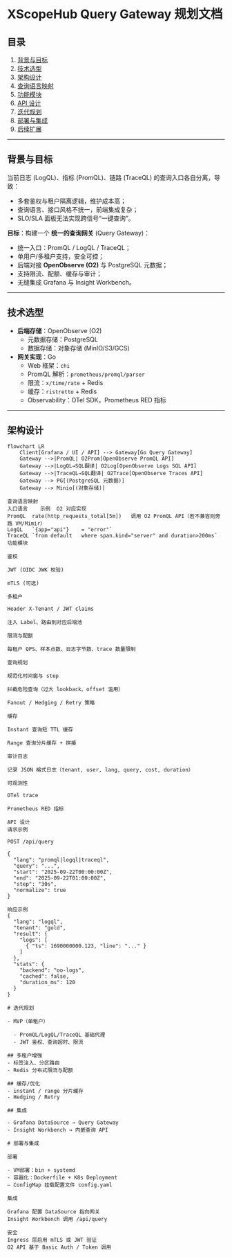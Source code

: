 # XScopeHub Query Gateway 规划文档

## 目录
1. [背景与目标](#背景与目标)
2. [技术选型](#技术选型)
3. [架构设计](#架构设计)
4. [查询语言映射](#查询语言映射)
5. [功能模块](#功能模块)
6. [API 设计](#api-设计)
7. [迭代规划](#迭代规划)
8. [部署与集成](#部署与集成)
9. [后续扩展](#后续扩展)

---

## 背景与目标
当前日志 (LogQL)、指标 (PromQL)、链路 (TraceQL) 的查询入口各自分离，导致：
- 多套鉴权与租户隔离逻辑，维护成本高；
- 查询语言、接口风格不统一，前端集成复杂；
- SLO/SLA 面板无法实现跨信号“一键查询”。

**目标**：构建一个 **统一的查询网关** (Query Gateway)：
- 统一入口：PromQL / LogQL / TraceQL；
- 单用户/多租户支持，安全可控；
- 后端对接 **OpenObserve (O2)** 与 PostgreSQL 元数据；
- 支持限流、配额、缓存与审计；
- 无缝集成 Grafana 与 Insight Workbench。

---

## 技术选型
- **后端存储**：OpenObserve (O2)
  - 元数据存储：PostgreSQL
  - 数据存储：对象存储 (MinIO/S3/GCS)
- **网关实现**：Go
  - Web 框架：`chi`
  - PromQL 解析：`prometheus/promql/parser`
  - 限流：`x/time/rate` + Redis
  - 缓存：`ristretto` + Redis
  - Observability：OTel SDK，Prometheus RED 指标

---

## 架构设计

```mermaid
flowchart LR
    Client[Grafana / UI / API] --> Gateway[Go Query Gateway]
    Gateway -->|PromQL| O2Prom[OpenObserve PromQL API]
    Gateway -->|LogQL→SQL翻译| O2Log[OpenObserve Logs SQL API]
    Gateway -->|TraceQL→SQL翻译| O2Trace[OpenObserve Traces API]
    Gateway --> PG[(PostgreSQL 元数据)]
    Gateway --> Minio[(对象存储)]

查询语言映射
入口语言	示例	O2 对应实现
PromQL	rate(http_requests_total[5m])	调用 O2 PromQL API（若不兼容则旁路 VM/Mimir）
LogQL	`{app="api"}	= "error"`
TraceQL	`from default	where span.kind="server" and duration>200ms`
功能模块

鉴权

JWT (OIDC JWK 校验)

mTLS (可选)

多租户

Header X-Tenant / JWT claims

注入 Label、路由到对应后端池

限流与配额

每租户 QPS、样本点数、日志字节数、trace 数量限制

查询规划

规范化时间窗与 step

拦截危险查询（过大 lookback、offset 滥用）

Fanout / Hedging / Retry 策略

缓存

Instant 查询短 TTL 缓存

Range 查询分片缓存 + 拼接

审计日志

记录 JSON 格式日志（tenant, user, lang, query, cost, duration）

可观测性

OTel trace

Prometheus RED 指标

API 设计
请求示例

POST /api/query

{
  "lang": "promql|logql|traceql",
  "query": "...",
  "start": "2025-09-22T00:00:00Z",
  "end": "2025-09-22T01:00:00Z",
  "step": "30s",
  "normalize": true
}

响应示例
{
  "lang": "logql",
  "tenant": "gold",
  "result": {
    "logs": [
      { "ts": 1690000000.123, "line": "..." }
    ]
  },
  "stats": {
    "backend": "oo-logs",
    "cached": false,
    "duration_ms": 120
  }
}

# 迭代规划

- MVP（单租户）

  - PromQL/LogQL/TraceQL 基础代理
  - JWT 鉴权、查询超时、限流

## 多租户增强
- 标签注入、分区路由
- Redis 分布式限流与配额

## 缓存/优化
- instant / range 分片缓存
- Hedging / Retry

## 集成

- Grafana DataSource → Query Gateway
- Insight Workbench → 内嵌查询 API

# 部署与集成

部署

- VM部署：bin + systemd
- 容器化：Dockerfile + K8s Deployment
— ConfigMap 挂载配置文件 config.yaml

集成

Grafana 配置 DataSource 指向网关
Insight Workbench 调用 /api/query

安全
Ingress 层启用 mTLS 或 JWT 验证
O2 API 基于 Basic Auth / Token 调用
